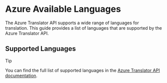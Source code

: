 <script setup>
import { data } from './languages.data.mts';
import LanguagesTable from './LanguagesTable.vue';

</script>

# Azure Available Languages

The Azure Translator API supports a wide range of languages for translation. This guide provides a list of languages
that are supported by the Azure Translator API.

## Supported Languages

> [!TIP]
> You can find the full list of supported languages in the [Azure Translator API documentation](https://docs.microsoft.com/en-us/azure/cognitive-services/translator/language-support).

<LanguagesTable :languages="data.azure_response" />
